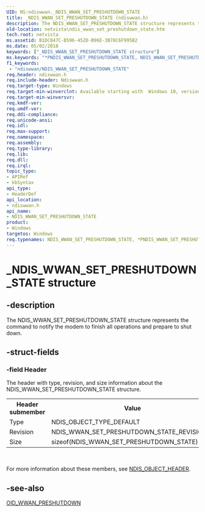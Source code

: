 ```yaml
---
UID: NS:ndiswwan._NDIS_WWAN_SET_PRESHUTDOWN_STATE
title: _NDIS_WWAN_SET_PRESHUTDOWN_STATE (ndiswwan.h)
description: The NDIS_WWAN_SET_PRESHUTDOWN_STATE structure represents the command to notify the modem to finish all operations and prepare to shut down.
old-location: netvista\ndis_wwan_set_preshutdown_state.htm
tech.root: netvista
ms.assetid: B1DC847C-B596-452D-B96E-3B78C6F995B2
ms.date: 05/02/2018
keywords: ["_NDIS_WWAN_SET_PRESHUTDOWN_STATE structure"]
ms.keywords: "*PNDIS_WWAN_SET_PRESHUTDOWN_STATE, NDIS_WWAN_SET_PRESHUTDOWN_STATE, NDIS_WWAN_SET_PRESHUTDOWN_STATE structure [Network Drivers Starting with Windows Vista], PNDIS_WWAN_SET_PRESHUTDOWN_STATE, PNDIS_WWAN_SET_PRESHUTDOWN_STATE structure pointer [Network Drivers Starting with Windows Vista], _NDIS_WWAN_SET_PRESHUTDOWN_STATE, ndiswwan/NDIS_WWAN_SET_PRESHUTDOWN_STATE, ndiswwan/PNDIS_WWAN_SET_PRESHUTDOWN_STATE, netvista.ndis_wwan_set_preshutdown_state"
f1_keywords:
 - "ndiswwan/NDIS_WWAN_SET_PRESHUTDOWN_STATE"
req.header: ndiswwan.h
req.include-header: Ndiswwan.h
req.target-type: Windows
req.target-min-winverclnt: Available starting with  Windows 10, version 1511.
req.target-min-winversvr: 
req.kmdf-ver: 
req.umdf-ver: 
req.ddi-compliance: 
req.unicode-ansi: 
req.idl: 
req.max-support: 
req.namespace: 
req.assembly: 
req.type-library: 
req.lib: 
req.dll: 
req.irql: 
topic_type:
- APIRef
- kbSyntax
api_type:
- HeaderDef
api_location:
- ndiswwan.h
api_name:
- NDIS_WWAN_SET_PRESHUTDOWN_STATE
product:
- Windows
targetos: Windows
req.typenames: NDIS_WWAN_SET_PRESHUTDOWN_STATE, *PNDIS_WWAN_SET_PRESHUTDOWN_STATE
---
```


# _NDIS_WWAN_SET_PRESHUTDOWN_STATE structure


## -description


The NDIS_WWAN_SET_PRESHUTDOWN_STATE structure represents the command to notify the modem to finish all operations and prepare to shut down.


## -struct-fields




### -field Header

The header with type, revision, and size information about the NDIS_WWAN_SET_PRESHUTDOWN_STATE
     structure. 

<table>
<tr>
<th>Header submember</th>
<th>Value</th>
</tr>
<tr>
<td>
Type

</td>
<td>
NDIS_OBJECT_TYPE_DEFAULT

</td>
</tr>
<tr>
<td>
Revision

</td>
<td>
 NDIS_WWAN_SET_PRESHUTDOWN_STATE_REVISION_1

</td>
</tr>
<tr>
<td>
Size

</td>
<td>
sizeof(NDIS_WWAN_SET_PRESHUTDOWN_STATE)

</td>
</tr>
</table>
 

For more information about these members, see 
     <a href="https://docs.microsoft.com/windows-hardware/drivers/ddi/ntddndis/ns-ntddndis-_ndis_object_header">NDIS_OBJECT_HEADER</a>.


## -see-also




<a href="https://docs.microsoft.com/windows-hardware/drivers/network/oid-wwan-preshutdown">OID_WWAN_PRESHUTDOWN</a>
 

 

